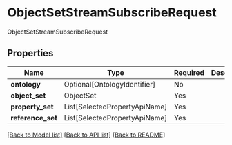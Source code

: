 # ObjectSetStreamSubscribeRequest

ObjectSetStreamSubscribeRequest

## Properties
| Name | Type | Required | Description |
| ------------ | ------------- | ------------- | ------------- |
**ontology** | Optional[OntologyIdentifier] | No |  |
**object_set** | ObjectSet | Yes |  |
**property_set** | List[SelectedPropertyApiName] | Yes |  |
**reference_set** | List[SelectedPropertyApiName] | Yes |  |


[[Back to Model list]](../../../README.md#models-v2-link) [[Back to API list]](../../../README.md#documentation-for-api-endpoints) [[Back to README]](../../../README.md)
